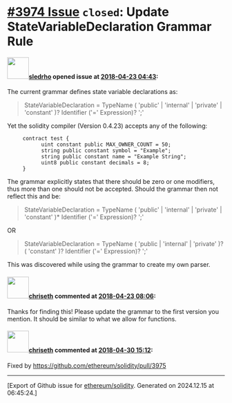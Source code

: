 # [\#3974 Issue](https://github.com/ethereum/solidity/issues/3974) `closed`: Update StateVariableDeclaration Grammar Rule

#### <img src="https://avatars.githubusercontent.com/u/15612641?u=c9b4684e8aa13ddf02d475ae04e6784acdca19b3&v=4" width="50">[sledrho](https://github.com/sledrho) opened issue at [2018-04-23 04:43](https://github.com/ethereum/solidity/issues/3974):

The current grammar defines state variable declarations as:
> StateVariableDeclaration = TypeName ( 'public' | 'internal' | 'private' | 'constant' )? Identifier ('=' Expression)? ';'

Yet the solidity compiler (Version 0.4.23) accepts any of the following:

         contract test {
               uint constant public MAX_OWNER_COUNT = 50;
               string public constant symbol = "Example";
               string public constant name = "Example String";
               uint8 public constant decimals = 8;
         }


The grammar explicitly states that there should be zero or one modifiers, thus more than one should not be accepted. Should the grammar then not reflect this and be:

>StateVariableDeclaration = TypeName ( 'public' | 'internal' | 'private' | 'constant' )* Identifier ('=' Expression)? ';'

OR 

>StateVariableDeclaration = TypeName ( 'public | 'internal' | 'private' )? ( 'constant' )? Identifier ('=' Expression)? ';'

This was discovered while using the grammar to create my own parser. 

#### <img src="https://avatars.githubusercontent.com/u/9073706?v=4" width="50">[chriseth](https://github.com/chriseth) commented at [2018-04-23 08:06](https://github.com/ethereum/solidity/issues/3974#issuecomment-383489821):

Thanks for finding this! Please update the grammar to the first version you mention. It should be similar to what we allow for functions.

#### <img src="https://avatars.githubusercontent.com/u/9073706?v=4" width="50">[chriseth](https://github.com/chriseth) commented at [2018-04-30 15:12](https://github.com/ethereum/solidity/issues/3974#issuecomment-385429328):

Fixed by https://github.com/ethereum/solidity/pull/3975


-------------------------------------------------------------------------------



[Export of Github issue for [ethereum/solidity](https://github.com/ethereum/solidity). Generated on 2024.12.15 at 06:45:24.]
